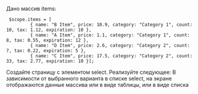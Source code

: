 Дано массив items:

     $scope.items = [
             { name: "B Item", price: 10.9, category: "Category 1", count: 10, tax: 1.12, expiration: 10 },
             { name: "A Item", price: 1.1, category: "Category 1", count: 8, tax: 0.55, expiration: 12 },
             { name: "D Item", price: 2.6, category: "Category 2", count: 7, tax: 0.22, expiration: 5 },
             { name: "C Item", price: 17.5, category: "Category 2", count: 33, tax: 2.77, expiration: 10 }];
Создайте страницу с элементом select. Реализуйте следующее: В зависимости от выбранного варианта в списке select, на экране отображаются данные массива или в виде таблицы, или в виде списка
